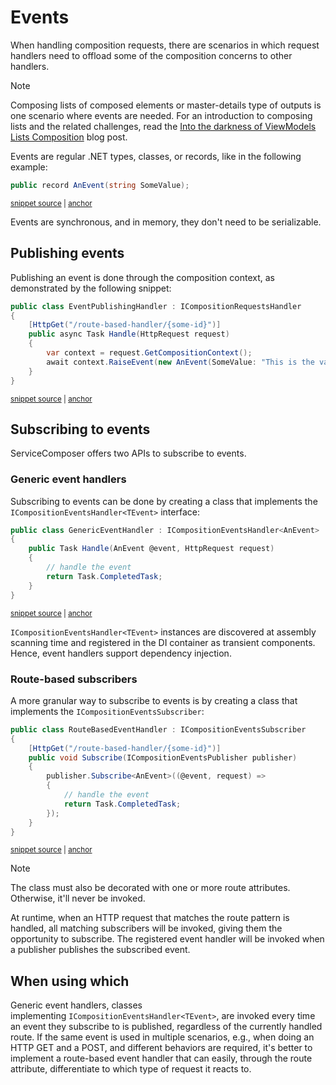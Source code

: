 # Events

When handling composition requests, there are scenarios in which request handlers need to offload some of the composition concerns to other handlers.

> [!NOTE]
> Composing lists of composed elements or master-details type of outputs is one scenario where events are needed. For an introduction to composing lists and the related challenges, read the [Into the darkness of ViewModels Lists Composition](https://milestone.topics.it/2019/02/28/into-the-darkness-of-viewmodel-lists-composition.html) blog post.

Events are regular .NET types, classes, or records, like in the following example:

<!-- snippet: an-event -->
<a id='snippet-an-event'></a>
```cs
public record AnEvent(string SomeValue);
```
<sup><a href='/src/Snippets/Events/AnEvent.cs#L3-L5' title='Snippet source file'>snippet source</a> | <a href='#snippet-an-event' title='Start of snippet'>anchor</a></sup>
<!-- endSnippet -->

Events are synchronous, and in memory, they don't need to be serializable.

## Publishing events

Publishing an event is done through the composition context, as demonstrated by the following snippet:

<!-- snippet: publishing-events -->
<a id='snippet-publishing-events'></a>
```cs
public class EventPublishingHandler : ICompositionRequestsHandler
{
    [HttpGet("/route-based-handler/{some-id}")]
    public async Task Handle(HttpRequest request)
    {
        var context = request.GetCompositionContext();
        await context.RaiseEvent(new AnEvent(SomeValue: "This is the value"));
    }
}
```
<sup><a href='/src/Snippets/Events/EventPublishingHandler.cs#L8-L18' title='Snippet source file'>snippet source</a> | <a href='#snippet-publishing-events' title='Start of snippet'>anchor</a></sup>
<!-- endSnippet -->

## Subscribing to events

ServiceComposer offers two APIs to subscribe to events.

### Generic event handlers

Subscribing to events can be done by creating a class that implements the `ICompositionEventsHandler<TEvent>` interface:

<!-- snippet: generic-event-handler -->
<a id='snippet-generic-event-handler'></a>
```cs
public class GenericEventHandler : ICompositionEventsHandler<AnEvent>
{
    public Task Handle(AnEvent @event, HttpRequest request)
    {
        // handle the event
        return Task.CompletedTask;
    }
}
```
<sup><a href='/src/Snippets/Events/GenericEventHandler.cs#L7-L16' title='Snippet source file'>snippet source</a> | <a href='#snippet-generic-event-handler' title='Start of snippet'>anchor</a></sup>
<!-- endSnippet -->

`ICompositionEventsHandler<TEvent>` instances are discovered at assembly scanning time and registered in the DI container as transient components. Hence, event handlers support dependency injection.

### Route-based subscribers

A more granular way to subscribe to events is by creating a class that implements the `ICompositionEventsSubscriber`:

<!-- snippet: route-based-event-handler -->
<a id='snippet-route-based-event-handler'></a>
```cs
public class RouteBasedEventHandler : ICompositionEventsSubscriber
{
    [HttpGet("/route-based-handler/{some-id}")]
    public void Subscribe(ICompositionEventsPublisher publisher)
    {
        publisher.Subscribe<AnEvent>((@event, request) =>
        {
            // handle the event
            return Task.CompletedTask;
        });
    }
}
```
<sup><a href='/src/Snippets/Events/RouteBasedEventHandler.cs#L8-L21' title='Snippet source file'>snippet source</a> | <a href='#snippet-route-based-event-handler' title='Start of snippet'>anchor</a></sup>
<!-- endSnippet -->

> [!NOTE]
> The class must also be decorated with one or more route attributes. Otherwise, it'll never be invoked.

At runtime, when an HTTP request that matches the route pattern is handled, all matching subscribers will be invoked, giving them the opportunity to subscribe. The registered event handler will be invoked when a publisher publishes the subscribed event.

## When using which

Generic event handlers, classes implementing `ICompositionEventsHandler<TEvent>`, are invoked every time an event they subscribe to is published, regardless of the currently handled route. If the same event is used in multiple scenarios, e.g., when doing an HTTP GET and a POST, and different behaviors are required, it's better to implement a route-based event handler that can easily, through the route attribute, differentiate to which type of request it reacts to.
